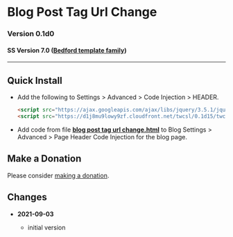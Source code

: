 # Blog Post Tag Url Change

### Version 0.1d0

#### SS Version 7.0 ([Bedford template family](https://support.squarespace.com/hc/en-us/articles/205825968-Bedford-template-family))

---

## Quick Install

* Add the following to Settings > Advanced > Code Injection > HEADER.
  
  ```html
  <script src="https://ajax.googleapis.com/ajax/libs/jquery/3.5.1/jquery.min.js"></script>
  <script src="https://d1j8mu9lowy9zf.cloudfront.net/twcsl/0.1d15/twcsl.js"></script>
  ```
  
* Add code from file
  **[blog post tag url change.html](blog%20post%20tag%20url%20change.html#L1)**
  to Blog Settings > Advanced > Page Header Code Injection for the blog page.
  
## Make a Donation

Please consider [making a donation](https://github.com/tomsWebConsulting/twcsl#make-a-donation).

## Changes

<!-- * **2021-08-15**

  * added kill upon user action
  * bumped version to 0.2d0
  -->
* **2021-09-03**

  * initial version
